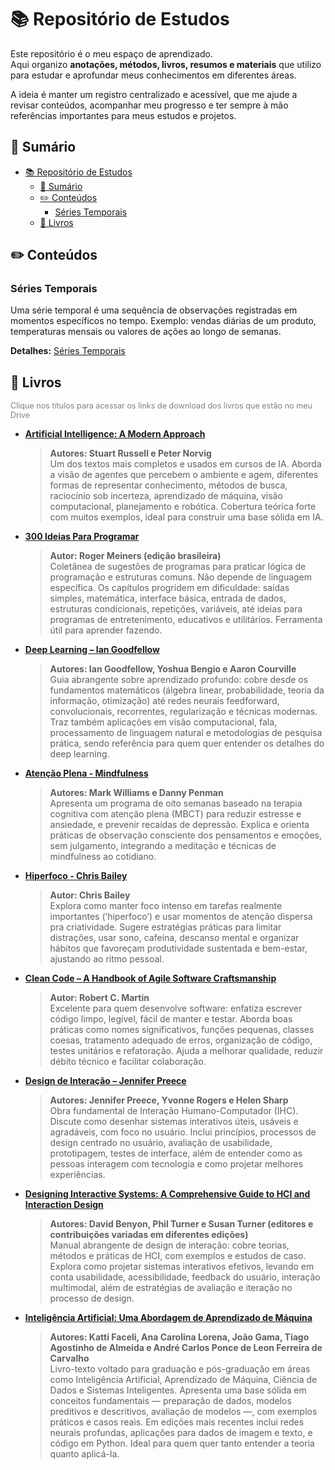# 📚 Repositório de Estudos

Este repositório é o meu espaço de aprendizado.  
Aqui organizo **anotações, métodos, livros, resumos e materiais** que utilizo para estudar e aprofundar meus conhecimentos em diferentes áreas.  

A ideia é manter um registro centralizado e acessível, que me ajude a revisar conteúdos, acompanhar meu progresso e ter sempre à mão referências importantes para meus estudos e projetos.


## 📜 Sumário

- [📚 Repositório de Estudos](#-repositório-de-estudos)
  - [📜 Sumário](#-sumário)
  - [✏️ Conteúdos](#️-conteúdos)
    - [Séries Temporais](#séries-temporais)
  - [📖 Livros](#-livros)

## ✏️ Conteúdos

### Séries Temporais

Uma série temporal é uma sequência de observações registradas em momentos específicos no tempo.
Exemplo: vendas diárias de um produto, temperaturas mensais ou valores de ações ao longo de semanas.

**Detalhes:** <a href="documentos/series_temporais.pdf" target="_blank">Séries Temporais</a>


## 📖 Livros

<p style="color:gray;font-size:90%;">Clique nos títulos para acessar os links de download dos livros que estão no meu Drive </p>

- [**Artificial Intelligence: A Modern Approach**](https://drive.google.com/file/d/1h5dNLsWW71hqEZa5UwJIxxO2QpBlZx-M/view?usp=drive_link)  
  > **Autores: Stuart Russell e Peter Norvig**  
  > Um dos textos mais completos e usados em cursos de IA. Aborda a visão de agentes que percebem o ambiente e agem, diferentes formas de representar conhecimento, métodos de busca, raciocínio sob incerteza, aprendizado de máquina, visão computacional, planejamento e robótica. Cobertura teórica forte com muitos exemplos, ideal para construir uma base sólida em IA.

- [**300 Ideias Para Programar**](https://drive.google.com/file/d/1iiRruywUUVOg3iSjfIjODvTZqZlb_uGZ/view?usp=drive_link)  
  > **Autor: Roger Meiners (edição brasileira)**  
  > Coletânea de sugestões de programas para praticar lógica de programação e estruturas comuns. Não depende de linguagem específica. Os capítulos progridem em dificuldade: saídas simples, matemática, interface básica, entrada de dados, estruturas condicionais, repetições, variáveis, até ideias para programas de entretenimento, educativos e utilitários. Ferramenta útil para aprender fazendo.

- [**Deep Learning – Ian Goodfellow**](https://drive.google.com/file/d/12F3SP2l9dY3CnvAyQuLk3eL3qkco_VW2/view?usp=drive_link)  
  > **Autores: Ian Goodfellow, Yoshua Bengio e Aaron Courville**  
  > Guia abrangente sobre aprendizado profundo: cobre desde os fundamentos matemáticos (álgebra linear, probabilidade, teoria da informação, otimização) até redes neurais feedforward, convolucionais, recorrentes, regularização e técnicas modernas. Traz também aplicações em visão computacional, fala, processamento de linguagem natural e metodologias de pesquisa prática, sendo referência para quem quer entender os detalhes do deep learning.

- [**Atenção Plena - Mindfulness**](https://drive.google.com/file/d/1GBjCe5CBAyFbg7ZLmhI_o4OppsjiwFGa/view?usp=drive_link)  
  > **Autores: Mark Williams e Danny Penman**  
  > Apresenta um programa de oito semanas baseado na terapia cognitiva com atenção plena (MBCT) para reduzir estresse e ansiedade, e prevenir recaídas de depressão. Explica e orienta práticas de observação consciente dos pensamentos e emoções, sem julgamento, integrando a meditação e técnicas de mindfulness ao cotidiano.

- [**Hiperfoco - Chris Bailey**](https://drive.google.com/file/d/1XjKGU25s3dk2JYCoWsHn2x4bKI2JbzMl/view?usp=drive_link)  
  > **Autor: Chris Bailey**  
  > Explora como manter foco intenso em tarefas realmente importantes (‘hiperfoco’) e usar momentos de atenção dispersa pra criatividade. Sugere estratégias práticas para limitar distrações, usar sono, cafeína, descanso mental e organizar hábitos que favoreçam produtividade sustentada e bem-estar, ajustando ao ritmo pessoal.

- [**Clean Code – A Handbook of Agile Software Craftsmanship**](https://drive.google.com/file/d/1DUgKBZIEp1JmnvBhxrL0OkLumwSzPLp_/view?usp=drive_link)  
  > **Autor: Robert C. Martin**  
  > Excelente para quem desenvolve software: enfatiza escrever código limpo, legível, fácil de manter e testar. Aborda boas práticas como nomes significativos, funções pequenas, classes coesas, tratamento adequado de erros, organização de código, testes unitários e refatoração. Ajuda a melhorar qualidade, reduzir débito técnico e facilitar colaboração.

- [**Design de Interação – Jennifer Preece**](https://drive.google.com/file/d/1wK2VQZQneKpuyveaRaK6FJdlUkJvlHHY/view?usp=drive_link)  
  > **Autores: Jennifer Preece, Yvonne Rogers e Helen Sharp**  
  > Obra fundamental de Interação Humano-Computador (IHC). Discute como desenhar sistemas interativos úteis, usáveis e agradáveis, com foco no usuário. Inclui princípios, processos de design centrado no usuário, avaliação de usabilidade, prototipagem, testes de interface, além de entender como as pessoas interagem com tecnologia e como projetar melhores experiências.

- [**Designing Interactive Systems: A Comprehensive Guide to HCI and Interaction Design**](https://drive.google.com/file/d/1gb2xkalGk4Z4DILmy5uM99SBxqlcHrNh/view?usp=drive_link)  
  > **Autores: David Benyon, Phil Turner e Susan Turner (editores e contribuições variadas em diferentes edições)**  
  > Manual abrangente de design de interação: cobre teorias, métodos e práticas de HCI, com exemplos e estudos de caso. Explora como projetar sistemas interativos efetivos, levando em conta usabilidade, acessibilidade, feedback do usuário, interação multimodal, além de estratégias de avaliação e iteração no processo de design.

- [**Inteligência Artificial: Uma Abordagem de Aprendizado de Máquina**](https://drive.google.com/file/d/1pK9f_T2YVE8ppfe2EQ9InlAAHjDfDoyq/view?usp=drive_link)  
  > **Autores: Katti Faceli, Ana Carolina Lorena, João Gama, Tiago Agostinho de Almeida e André Carlos Ponce de Leon Ferreira de Carvalho**  
  > Livro-texto voltado para graduação e pós-graduação em áreas como Inteligência Artificial, Aprendizado de Máquina, Ciência de Dados e Sistemas Inteligentes. Apresenta uma base sólida em conceitos fundamentais — preparação de dados, modelos preditivos e descritivos, avaliação de modelos —, com exemplos práticos e casos reais. Em edições mais recentes inclui redes neurais profundas, aplicações para dados de imagem e texto, e código em Python. Ideal para quem quer tanto entender a teoria quanto aplicá-la.
